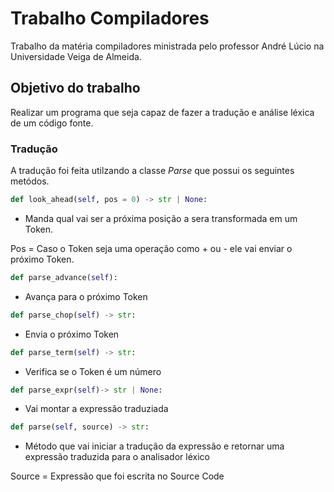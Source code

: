 # Trabalho Compiladores

Trabalho da matéria compiladores ministrada pelo professor André Lúcio na Universidade Veiga de Almeida.

## Objetivo do trabalho

Realizar um programa que seja capaz de fazer a tradução e análise léxica de um código fonte.

### Tradução

A tradução foi feita utilzando a classe *Parse* que possui os seguintes metódos.

 ```python
 def look_ahead(self, pos = 0) -> str | None:
 ``` 

- Manda qual vai ser a próxima posição a sera transformada em um Token.

Pos = Caso o  Token seja uma operação como + ou - ele vai enviar o próximo Token.


 ```python
def parse_advance(self):
 ``` 
- Avança para o próximo Token
 
```python
def parse_chop(self) -> str:
``` 
- Envia o próximo Token

```python
def parse_term(self) -> str:
 ``` 

- Verifica se o Token é um número

```python
def parse_expr(self)-> str | None:

``` 

- Vai montar a expressão traduziada

```python
def parse(self, source) -> str:
 ``` 

- Método que vai iniciar a tradução da expressão e retornar uma expressão traduzida para o analisador léxico


Source = Expressão que foi escrita no Source Code